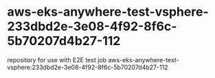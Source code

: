 # aws-eks-anywhere-test-vsphere-233dbd2e-3e08-4f92-8f6c-5b70207d4b27-112
repository for use with E2E test job aws-eks-anywhere-test-vsphere:233dbd2e-3e08-4f92-8f6c-5b70207d4b27-112
